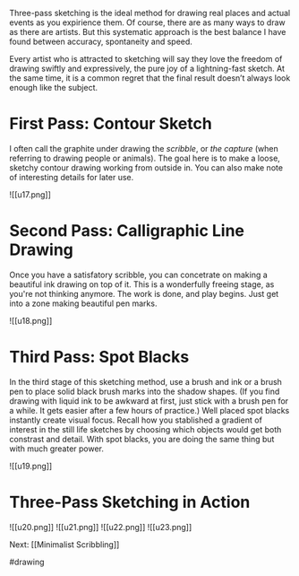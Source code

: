 Three-pass sketching is the ideal method for drawing real places and actual events as you expirience them. Of course, there are as many ways to draw as there are artists. But this systematic approach is the best balance I have found between accuracy, spontaneity and speed.

Every artist who is attracted to sketching will say they love the freedom of drawing swiftly and expressively, the pure joy of a lightning-fast sketch. At the same time, it is a common regret that the final result doesn’t always look enough like the subject.

# First Pass: Contour Sketch

I often call the graphite under drawing the *scribble*, or *the capture* (when referring to drawing people or animals). The goal here is to make a loose, sketchy contour drawing working from outside in. You can also make note of interesting details for later use.

![[u17.png]]

# Second Pass: Calligraphic Line Drawing

Once you have a satisfatory scribble, you can concetrate on making a beautiful ink drawing on top of it. This is a wonderfully freeing stage, as you're not thinking anymore. The work is done, and play begins. Just get into a zone making beautiful pen marks.

![[u18.png]]

# Third Pass: Spot Blacks

In the third stage of this sketching method, use a brush and ink or a brush pen to place solid black brush marks into the shadow shapes. (If you find drawing with liquid ink to be awkward at first, just stick with a brush pen for a while. It gets easier after a few hours of practice.)
Well placed spot blacks instantly create visual focus.
Recall how you stablished a gradient of interest in the still life sketches by choosing which objects would get both constrast and detail. With spot blacks, you are doing the same thing but with much greater power.

![[u19.png]]

# Three-Pass Sketching in Action

![[u20.png]]
![[u21.png]]
![[u22.png]]
![[u23.png]]

Next: [[Minimalist Scribbling]]

#drawing 